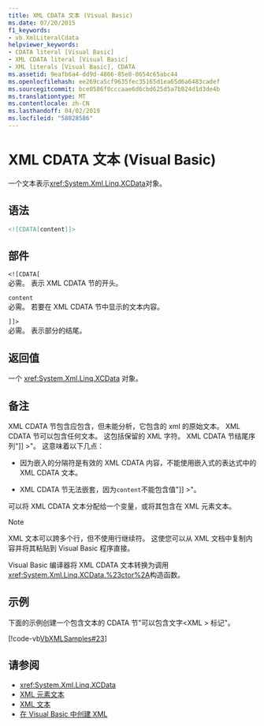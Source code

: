 ```yaml
---
title: XML CDATA 文本 (Visual Basic)
ms.date: 07/20/2015
f1_keywords:
- vb.XmlLiteralCdata
helpviewer_keywords:
- CDATA literal [Visual Basic]
- XML CDATA literal [Visual Basic]
- XML literals [Visual Basic], CDATA
ms.assetid: 9eafb6a4-dd9d-4866-85e8-0654c65abc44
ms.openlocfilehash: ee269ca5cf9635fec35165d1ea65d6a6483cadef
ms.sourcegitcommit: bce0586f0cccaae6d6cbd625d5a7b824d1d3de4b
ms.translationtype: MT
ms.contentlocale: zh-CN
ms.lasthandoff: 04/02/2019
ms.locfileid: "58828586"
---
```

# <a name="xml-cdata-literal-visual-basic"></a>XML CDATA 文本 (Visual Basic)
一个文本表示<xref:System.Xml.Linq.XCData>对象。  
  
## <a name="syntax"></a>语法  
  
```xml  
<![CDATA[content]]>  
```  
  
## <a name="parts"></a>部件  
 `<![CDATA[`  
 必需。 表示 XML CDATA 节的开头。  
  
 `content`  
 必需。 若要在 XML CDATA 节中显示的文本内容。  
  
 `]]>`  
 必需。 表示部分的结尾。  
  
## <a name="return-value"></a>返回值  
 一个 <xref:System.Xml.Linq.XCData> 对象。  
  
## <a name="remarks"></a>备注  
 XML CDATA 节包含应包含，但未能分析，它包含的 xml 的原始文本。 XML CDATA 节可以包含任何文本。 这包括保留的 XML 字符。 XML CDATA 节结尾序列"]] >"。 这意味着以下几点：  
  
-   因为嵌入的分隔符是有效的 XML CDATA 内容，不能使用嵌入式的表达式中的 XML CDATA 文本。  
  
-   XML CDATA 节无法嵌套，因为`content`不能包含值"]] >"。  
  
 可以将 XML CDATA 文本分配给一个变量，或将其包含在 XML 元素文本。  
  
> [!NOTE]
>  XML 文本可以跨多个行，但不使用行继续符。 这使您可以从 XML 文档中复制内容并将其粘贴到 Visual Basic 程序直接。  
  
 Visual Basic 编译器将 XML CDATA 文本转换为调用<xref:System.Xml.Linq.XCData.%23ctor%2A>构造函数。  
  
## <a name="example"></a>示例  
 下面的示例创建一个包含文本的 CDATA 节"可以包含文字\<XML > 标记"。  
  
 [!code-vb[VbXMLSamples#23](~/samples/snippets/visualbasic/VS_Snippets_VBCSharp/VbXMLSamples/VB/XMLSamples11.vb#23)]  
  
## <a name="see-also"></a>请参阅

- <xref:System.Xml.Linq.XCData>
- [XML 元素文本](../../../visual-basic/language-reference/xml-literals/xml-element-literal.md)
- [XML 文本](../../../visual-basic/language-reference/xml-literals/index.md)
- [在 Visual Basic 中创建 XML](../../../visual-basic/programming-guide/language-features/xml/creating-xml.md)
